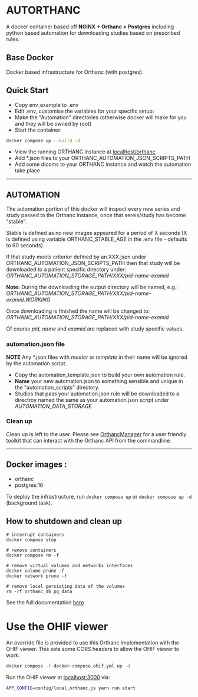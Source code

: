 # AUTORTHANC

A docker container based off **NGINX + Orthanc + Postgres** including python based automation for downloading studies based on prescribed rules. 

## Base Docker

Docker based infrastructure for Orthanc (with postgres). 

## Quick Start

- Copy env_example to .env
- Edit .env, customise the variables for your specific setup:
- Make the "Automation" directories (otherwise docker will make for you and they will be owned by root)
- Start the container: 
```bash
docker compose up --build -d
```
- View the running ORTHANC instance at [localhost/orthanc](http://localhost/orthanc)
- Add *.json files to your ORTHANC_AUTOMATION_JSON_SCRIPTS_PATH 
- Add some dicoms to your ORTHANC instance and watch the automation take place

----- 


## AUTOMATION

The automation portion of this docker will inspect every new series and study passed to the Orthanc instance, once that sereis/study has become "stable". 

Stable is defined as no new images appeared for a period of X seconds (X is defined using variable ORTHANC_STABLE_AGE in the .env file - defaults to 60 seconds). 

If that study meets criterior defined by an XXX.json under ORTHANC_AUTOMATION_JSON_SCRIPTS_PATH then that study will be downloaded to a patient specific directory under: *ORTHANC_AUTOMATION_STORAGE_PATH/XXX/pid-name-examid*

**Note:** During the downloading the output directory will be named, e.g.: 
*ORTHANC_AUTOMATION_STORAGE_PATH/XXX/pid-name-examid.WORKING*

Once downloading is finished the name will be changed to:
*ORTHANC_AUTOMATION_STORAGE_PATH/XXX/pid-name-examid*

Of course *pid*, *name* and *examid* are replaced with study specific values.  

### automation.json file

**NOTE** Any *.json files with *master* or *template* in their name will be ignored by the automation script. 

- Copy the automation_template.json to build your own automation rule.
- **Name** your new automation.json to something sensible and unique in the "automation_scripts" directory.
- Studies that pass your automation.json rule will be downloaded to a directroy named the same as your automation.json script under *AUTOMATION_DATA_STORAGE*


### Clean up

Clean up is left to the user. Please see [OrthancManager](https://github.com/fraser29/OrthancManager) for a user friendly toolkit that can interact with the Orthanc API from the commandline. 

--------------------

## Docker images :
- orthanc
- postgres:16

To deploy the infrastructure, run `docker compose up` or `docker compose up -d` (background task).


## How to shutdown and clean up

```
# interrupt containers
docker compose stop 

# remove containers
docker compose rm -f

# remove virtual volumes and networks interfaces
docker volume prune -f
docker network prune -f

# remove local persisting data of the volumes
rm -rf orthanc_db pg_data
```

See the full documentation [here](https://fraser29.github.io/autorthanc/)

# Use the OHIF viewer

An override file is provided to use this Orthanc implementation with the OHIF viewer. This sets some CORS headers to allow the OHIF viewer to work.

```bash
docker compose -f docker-compose.ohif.yml up -d

```

Run the OHIF viewer at [localhost:3000](http://localhost:3000) via: 

```bash
APP_CONFIG=config/local_orthanc.js yarn run start
```


